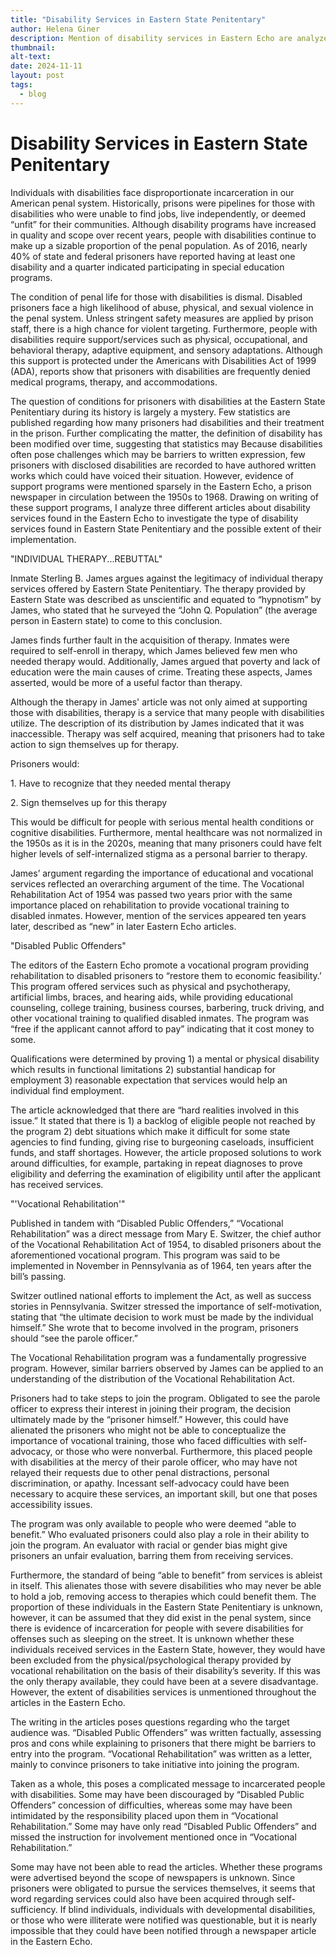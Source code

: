 ```yaml
---
title: "Disability Services in Eastern State Penitentary"
author: Helena Giner
description: Mention of disability services in Eastern Echo are analyzed
thumbnail: 
alt-text: 
date: 2024-11-11
layout: post
tags:
  - blog
---
```

<h1>Disability Services in Eastern State Penitentary</h1>

<p>Individuals with disabilities face disproportionate incarceration in our American penal system.  Historically, prisons were pipelines for those with disabilities who were unable to find jobs, live independently, or deemed “unfit” for their communities. Although disability programs have increased in quality and scope over recent years, people with disabilities continue to make up a sizable proportion of the penal population. As of 2016, nearly 40% of state and federal prisoners have reported having at least one disability and a quarter indicated participating in special education programs.</p>
<p>The condition of penal life for those with disabilities is dismal. Disabled prisoners face a high likelihood of abuse, physical, and sexual violence in the penal system. Unless stringent safety measures are applied by prison staff, there is a high chance for violent targeting. Furthermore, people with disabilities require support/services such as physical, occupational, and behavioral therapy, adaptive equipment, and sensory adaptations. Although this support is protected under the Americans with Disabilities Act of 1999 (ADA), reports show that prisoners with disabilities are frequently denied medical programs, therapy, and accommodations.</p>
<p>The question of conditions for prisoners with disabilities at the Eastern State Penitentiary during its history is largely a mystery. Few statistics are published regarding how many prisoners had disabilities and their treatment in the prison. Further complicating the matter, the definition of disability has been modified over time, suggesting that statistics may Because disabilities often pose challenges which may be barriers to written expression, few prisoners with disclosed disabilities are recorded to have authored written works which could have voiced their situation. However, evidence of support programs were mentioned sparsely in the Eastern Echo, a prison newspaper in circulation between the 1950s to 1968. Drawing on writing of these support programs, I analyze three different articles about disability services found in the Eastern Echo to investigate the type of disability services found in Eastern State Penitentiary and the possible extent of their implementation. </p>


"INDIVIDUAL THERAPY...REBUTTAL"

<p>Inmate Sterling B. James argues against the legitimacy of individual therapy services offered by Eastern State Penitentiary. The therapy provided by Eastern State was described as unscientific and equated to “hypnotism” by James, who stated that he surveyed the “John Q. Population” (the average person in Eastern state) to come to this conclusion. </p>
<p>James finds further fault in the acquisition of therapy. Inmates were required to self-enroll in therapy, which James believed few men who needed therapy would. Additionally, James argued that poverty and lack of education were the main causes of crime. Treating these aspects, James asserted, would be more of a useful factor than therapy.<p>
<p>Although the therapy in James' article was not only aimed at supporting those with disabilities, therapy is a service that many people with disabilities utilize. The description of its distribution by James indicated that it was inaccessible. Therapy was self acquired, meaning that prisoners had to take action to sign themselves up for therapy.<p>
<p>Prisoners would:<p>
<p>1. Have to recognize that they needed mental therapy<p>
<p>2. Sign themselves up for this therapy<p>
    
<p> This would be difficult for people with serious mental health conditions or cognitive disabilities. Furthermore, mental healthcare was not normalized in the 1950s as it is in the 2020s, meaning that many prisoners could have felt higher levels of self-internalized stigma as a personal barrier to therapy.<p>
<p>James’ argument regarding the importance of educational and vocational services reflected an overarching argument of the time. The Vocational Rehabilitation Act of 1954 was passed two years prior with the same importance placed on rehabilitation to provide vocational training to disabled inmates. However, mention of the services appeared ten years later, described as “new” in later Eastern Echo articles.<p>

"Disabled Public Offenders"

<p>The editors of the Eastern Echo promote a vocational program providing rehabilitation to disabled prisoners to “restore them to economic feasibility.’ This program offered services such as physical and psychotherapy, artificial limbs, braces, and hearing aids, while providing educational counseling, college training, business courses, barbering, truck driving, and other vocational training to qualified disabled inmates. The program was “free if the applicant cannot afford to pay” indicating that it cost money to some.<p>
<p>Qualifications were determined by proving 1) a mental or physical disability which results in functional limitations 2) substantial handicap for employment 3) reasonable expectation that services would help an individual find employment.<p>
<p>The article acknowledged that there are “hard realities involved in this issue.” It stated that there is 1) a backlog of eligible people not reached by the program 2) debt situations which make it difficult for some state agencies to find funding, giving rise to burgeoning caseloads, insufficient funds, and staff shortages. However, the article proposed solutions to work around difficulties, for example, partaking in repeat diagnoses to prove eligibility and deferring the examination of eligibility until after the applicant has received services.<p> 

"'Vocational Rehabilitation'"

<p>Published in tandem with “Disabled Public Offenders,” “Vocational Rehabilitation” was a direct message from Mary E. Switzer, the chief author of the Vocational Rehabilitation Act of 1954, to disabled prisoners about the aforementioned vocational program. This program was said to be implemented in November in Pennsylvania as of 1964, ten years after the bill’s passing. <p>
<p>Switzer outlined national efforts to implement the Act, as well as success stories in Pennsylvania. Switzer stressed the importance of self-motivation, stating that “the ultimate decision to work must be made by the individual himself.” She wrote that to become involved in the program, prisoners should “see the parole officer.” <p>
<p>The Vocational Rehabilitation program was a fundamentally progressive program. However, similar barriers observed by James can be applied to an understanding of the distribution of the Vocational Rehabilitation Act.<p>
<p>Prisoners had to take steps to join the program. Obligated to see the parole officer to express their interest in joining their program, the decision ultimately made by the “prisoner himself.” However, this could have alienated the prisoners who might not be able to conceptualize the importance of vocational training, those who faced difficulties with self-advocacy, or those who were nonverbal. Furthermore, this placed people with disabilities at the mercy of their parole officer, who may have not relayed their requests due to other penal distractions, personal discrimination, or apathy. Incessant self-advocacy could have been necessary to acquire these services, an important skill, but one that poses accessibility issues.<p>
<p>The program was only available to people who were deemed “able to benefit.” Who evaluated prisoners could also play a role in their ability to join the program. An evaluator with racial or gender bias might give prisoners an unfair evaluation, barring them from receiving services. <p>
<p>Furthermore, the standard of being “able to benefit” from services is ableist in itself. This alienates those with severe disabilities who may never be able to hold a job, removing access to therapies which could benefit them. The proportion of these individuals in the Eastern State Penitentiary is unknown, however, it can be assumed that they did exist in the penal system, since there is evidence of incarceration for people with severe disabilities for offenses such as sleeping on the street. It is unknown whether these individuals received services in the Eastern State, however, they would have been excluded from the physical/psychological therapy provided by vocational rehabilitation on the basis of their disability’s severity. If this was the only therapy available, they could have been at a severe disadvantage. However, the extent of disabilities services is unmentioned throughout the articles in the Eastern Echo.<p>
<p>The writing in the articles poses questions regarding who the target audience was. “Disabled Public Offenders” was written factually, assessing pros and cons while explaining to prisoners that there might be barriers to entry into the program. “Vocational Rehabilitation” was written as a letter, mainly to convince prisoners to take initiative into joining the program. <p>
<p>Taken as a whole, this poses a complicated message to incarcerated people with disabilities. Some may have been discouraged by “Disabled Public Offenders” concession of difficulties, whereas some may have been intimidated by the responsibility placed upon them in “Vocational Rehabilitation.” Some may have only read “Disabled Public Offenders” and missed the instruction for involvement mentioned once in “Vocational Rehabilitation.”<p>
<p>Some may have not been able to read the articles. Whether these programs were advertised beyond the scope of newspapers is unknown. Since prisoners were obligated to pursue the services themselves, it seems that word regarding services could also have been acquired through self-sufficiency. If blind individuals, individuals with developmental disabilities, or those who were illiterate were notified was questionable, but it is nearly impossible that they could have been notified through a newspaper article in the Eastern Echo.<p>
